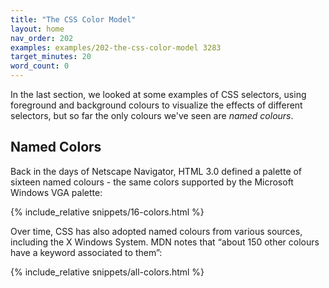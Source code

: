```yaml
---
title: "The CSS Color Model"
layout: home
nav_order: 202
examples: examples/202-the-css-color-model 3283
target_minutes: 20
word_count: 0
---
```


In the last section, we looked at some examples of CSS selectors, using foreground and background colours to visualize the effects of different selectors, but so far the only colours we've seen are *named colours*.

## Named Colors

Back in the days of Netscape Navigator, HTML 3.0 defined a palette of sixteen named colours - the same colors supported by the Microsoft Windows VGA palette:

{% include_relative snippets/16-colors.html %}

Over time, CSS has also adopted named colours from various sources, including the X Windows System. MDN notes that “about 150 other colours have a keyword associated to them”:

{%  include_relative snippets/all-colors.html %}






